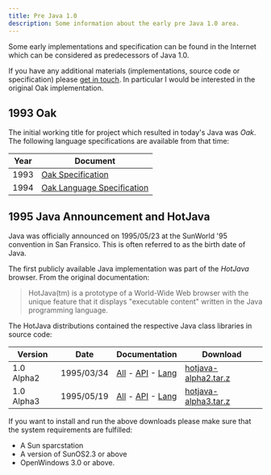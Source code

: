 ```yaml
---
title: Pre Java 1.0
description: Some information about the early pre Java 1.0 area.
---
```


Some early implementations and specification can be found in the Internet which
can be considered as predecessors of Java 1.0.

If you have any additional materials (implementations, source code or specification)
please [get in touch](https://github.com/marchof/java-almanac/issues/new?title=Pre%20Java%201.0%20Resources).
In particular I would be interested in the original Oak implementation.

## 1993 Oak

The initial working title for project which resulted in today's Java was *Oak*.
The following language specifications are available from that time:

| Year | Document                                      |
| ---- | --------------------------------------------- |
| 1993 | [Oak Specification](oakspec1993.pdf)          |
| 1994 | [Oak Language Specification](oakspec1994.pdf) |

## 1995 Java Announcement and HotJava

Java was officially announced on 1995/05/23 at the SunWorld '95 convention in San Fransico.
This is often referred to as the birth date of Java.

The first publicly available Java implementation was part of the *HotJava*
browser. From the original documentation:

> HotJava(tm) is a prototype of a World-Wide Web browser with the unique feature that it displays "executable content" written in the Java programming language.

The HotJava distributions contained the respective Java class libraries in source code:

| Version    | Date | Documentation        | Download |
| ---------- | ---- | ---------------------| -------- |
| 1.0 Alpha2 | 1995/03/34 | [All](hotjava-alpha2/) - [API](hotjava-alpha2/doc/api/packages.html) - [Lang](hotjava-alpha2/doc/javaspec/javaspec_1.html) | [hotjava-alpha2.tar.z](hotjava-alpha2.tar.z) |
| 1.0 Alpha3 | 1995/05/19 | [All](hotjava-alpha3/)  - [API](hotjava-alpha3/doc/api/packages.html) - [Lang](hotjava-alpha3/doc/javaspec/javaspec_1.html) | [hotjava-alpha3.tar.z](hotjava-alpha3.tar.z) |

If you want to install and run the above downloads please make sure that the system requirements are fulfilled:

* A Sun sparcstation
* A version of SunOS2.3 or above
* OpenWindows 3.0 or above.